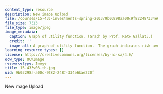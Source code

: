 ```yaml
---
content_type: resource
description: New image Upload
file: /courses/15-433-investments-spring-2003/9b03298aa00c9f822487334e6bae220f_15-433s03-th.jpg
file_size: 7313
file_type: image/jpeg
image_metadata:
  caption: Graph of utility function. (Graph by Prof. Reto Gallati.)
  credit: ''
  image-alt: A graph of utility function.  The graph indicates risk aversion points.
learning_resource_types: []
license: https://creativecommons.org/licenses/by-nc-sa/4.0/
ocw_type: OCWImage
resourcetype: Image
title: 15-433s03-th.jpg
uid: 9b03298a-a00c-9f82-2487-334e6bae220f
---
```

New image Upload
